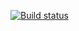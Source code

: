 [![Build status](https://ci.appveyor.com/api/projects/status/754hbfb8lo59uoec?svg=true)](https://ci.appveyor.com/project/Saveleva88/2-1aqa)